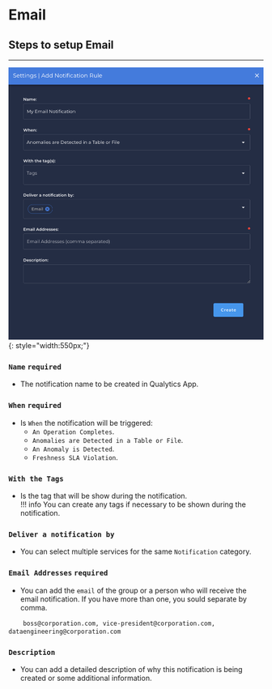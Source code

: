 # Email

## Steps to setup Email

---

![Screenshot](../../assets/notifications/services/email-notification.png){: style="width:550px;"}

### `Name` <spam id='required'>`required`</spam>

* The notification name to be created in Qualytics App.

### `When` <spam id='required'>`required`</spam>

* Is `When` the notification will be triggered:
    * `An Operation Completes`.
    * `Anomalies are Detected in a Table or File`.
    * `An Anomaly is Detected`.
    * `Freshness SLA Violation`.

### `With the Tags` 
* Is the tag that will be show during the notification.   
!!! info
    You can create any tags if necessary to be shown during the notification.

### `Deliver a notification by`
* You can select multiple services for the same `Notification` category.

### `Email Addresses` <spam id='required'>`required`</spam>
* You can add the `email` of the group or a person who will receive the email notification. If you have more than one, you sould separate by comma.

```text
    boss@corporation.com, vice-president@corporation.com, dataengineering@corporation.com
```

### `Description`
* You can add a detailed description of why this notification is being created or some additional information.
